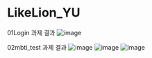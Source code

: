 # LikeLion_YU

01Login 과제 결과
![image](https://user-images.githubusercontent.com/106878420/230059085-57d1716a-ed8d-420b-9905-9f5f22afd054.png)

02mbti_test 과제 결과
![image](https://user-images.githubusercontent.com/106878420/236759004-9e441f19-715c-4098-b944-898a999d7a54.png)
![image](https://user-images.githubusercontent.com/106878420/236759055-fde486d8-ab33-4e46-b773-26d88624c5a1.png)
![image](https://user-images.githubusercontent.com/106878420/236759147-fd50db58-9036-4842-b683-b9bb3ff4b81e.png)
